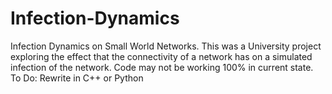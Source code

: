 # Infection-Dynamics
Infection Dynamics on Small World Networks. This was a University project exploring the effect that the connectivity of a network has
on a simulated infection of the network. Code may not be working 100% in current state.
To Do: Rewrite in C++ or Python
